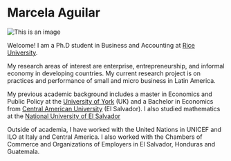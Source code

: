 # **Marcela Aguilar**
![This is an image](https://media-exp1.licdn.com/dms/image/C4D03AQFxnXtl48CcZw/profile-displayphoto-shrink_800_800/0/1585364031648?e=1659571200&v=beta&t=-J3Le59oPuY7pNIn07Ww15ekg2UTWvwtI8nZVBZhRtA)

Welcome! 
I am a Ph.D student in Business and Accounting at [Rice University](https://www.rice.edu/). 

My research areas of interest are enterprise, entrepreneurship, and informal economy in developing countries. My current research project is on practices and performance of small and micro business in Latin America. 

My previous academic background includes a master in Economics and Public Policy at the [University of York](https://www.york.ac.uk/) (UK) and a Bachelor in Economics from [Central American University](https://uca.edu.sv/) (El Salvador). I also studied mathematics at the [National University of El Salvador](https://www.ues.edu.sv/)

Outside of academia, I have worked with the United Nations in UNICEF and ILO at Italy and Central America. I also worked with the Chambers of Commerce and Organizations of Employers in El Salvador, Honduras and Guatemala. 



